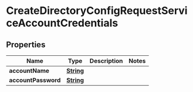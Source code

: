 

# CreateDirectoryConfigRequestServiceAccountCredentials


## Properties

| Name | Type | Description | Notes |
|------------ | ------------- | ------------- | -------------|
|**accountName** | [**String**](String.md) |  |  |
|**accountPassword** | [**String**](String.md) |  |  |



